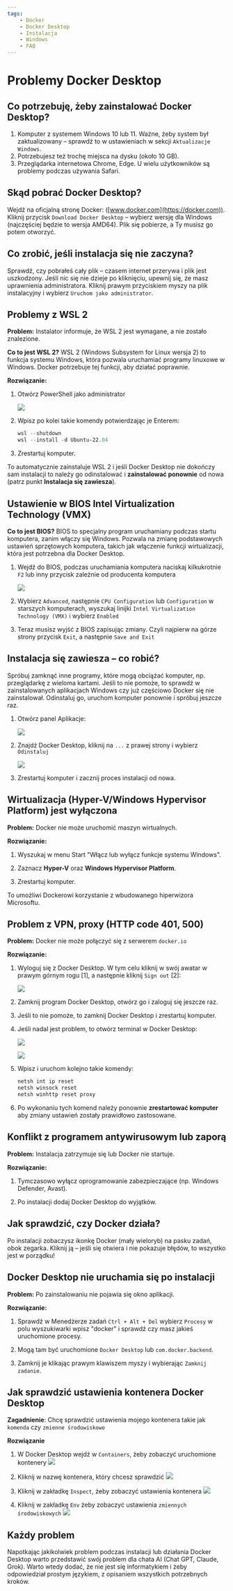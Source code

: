 ```yaml
---
tags:
    - Docker
    - Docker Desktop
    - Instalacja
    - Windows
    - FAQ
---
```


# Problemy Docker Desktop

## Co potrzebuję, żeby zainstalować Docker Desktop?
1. Komputer z systemem Windows 10 lub 11. Ważne, żeby system był zaktualizowany – sprawdź to w ustawieniach w sekcji `Aktualizacje Windows`. 
2. Potrzebujesz też trochę miejsca na dysku (około 10 GB).
3. Przeglądarka internetowa Chrome, Edge. U wielu użytkowników są problemy podczas używania Safari.

## Skąd pobrać Docker Desktop?
Wejdź na oficjalną stronę Docker: ([www.docker.com](https://docker.com)). Kliknij przycisk `Download Docker Desktop` – wybierz wersję dla Windows (najczęściej będzie to wersja AMD64). Plik się pobierze, a Ty musisz go potem otworzyć.

## Co zrobić, jeśli instalacja się nie zaczyna?
Sprawdź, czy pobrałeś cały plik – czasem internet przerywa i plik jest uszkodzony. Jeśli nic się nie dzieje po kliknięciu, upewnij się, że masz uprawnienia administratora. Kliknij prawym przyciskiem myszy na plik instalacyjny i wybierz `Uruchom jako administrator`.

## Problemy z WSL 2
**Problem:** Instalator informuje, że WSL 2 jest wymagane, a nie zostało znalezione.

**Co to jest WSL 2?** WSL 2 (Windows Subsystem for Linux wersja 2) to funkcja systemu Windows, która pozwala uruchamiać programy linuxowe w Windows. Docker potrzebuje tej funkcji, aby działać poprawnie.

**Rozwiązanie:**

1. Otwórz PowerShell jako administrator

    ![](./assets/docker_desktop__powershell.png)

2. Wpisz po kolei takie komendy potwierdzając je Enterem:  

    ```powershell
    wsl --shutdown
    wsl --install -d Ubuntu-22.04
    ```

3. Zrestartuj komputer.

To automatycznie zainstaluje WSL 2 i jeśli Docker Desktop nie dokończy sam instalacji to należy go odinstalować i **zainstalować ponownie** od nowa (patrz punkt **Instalacja się zawiesza**).

## Ustawienie w BIOS Intel Virtualization Technology (VMX)

**Co to jest BIOS?** BIOS to specjalny program uruchamiany podczas startu komputera, zanim włączy się Windows. Pozwala na zmianę podstawowych ustawień sprzętowych komputera, takich jak włączenie funkcji wirtualizacji, która jest potrzebna dla Docker Desktop.

1. Wejdź do BIOS, podczas uruchamiania komputera naciskaj kilkukrotnie `F2` lub inny przycisk zależnie od producenta komputera

    ![](./assets/docker_desktop__bios.png)

2. Wybierz `Advanced`, następnie `CPU Configuration` lub `Configuration` w starszych komputerach, wyszukaj linijki `Intel Virtualization Technology (VMX)` i wybierz `Enabled`

3. Teraz musisz wyjść z BIOS zapisując zmiany. Czyli najpierw na górze strony przycisk `Exit`, a następnie `Save and Exit`

## Instalacja się zawiesza – co robić?
Spróbuj zamknąć inne programy, które mogą obciążać komputer, np. przeglądarkę z wieloma kartami. Jeśli to nie pomoże, to sprawdź w zainstalowanych aplikacjach Windows czy już częściowo Docker się nie zainstalował. Odinstaluj go, uruchom komputer ponownie i spróbuj jeszcze raz.

1. Otwórz panel Aplikacje:

    ![](./assets/docker_desktop__aplikacje.png)

2. Znajdź Docker Desktop, kliknij na `...` z prawej strony i wybierz `Odinstaluj`

    ![](./assets/docker_desktop__odinstaluj.png)

3. Zrestartuj komputer i zacznij proces instalacji od nowa.


## Wirtualizacja (Hyper-V/Windows Hypervisor Platform) jest wyłączona
**Problem:** Docker nie może uruchomić maszyn wirtualnych.

**Rozwiązanie:**

1. Wyszukaj w menu Start "Włącz lub wyłącz funkcje systemu Windows".

2. Zaznacz **Hyper-V** oraz **Windows Hypervisor Platform**.

3. Zrestartuj komputer.

To umożliwi Dockerowi korzystanie z wbudowanego hiperwizora Microsoftu.

## Problem z VPN, proxy (HTTP code 401, 500)
**Problem:** Docker nie może połączyć się z serwerem `docker.io`

**Rozwiązanie:**

1. Wyloguj się z Docker Desktop. W tym celu kliknij w swój awatar w prawym górnym rogu [1], a następnie kliknij `Sign out` [2]:

    ![](./assets/docker_desktop_logout.png)

2. Zamknij program Docker Desktop, otwórz go i zaloguj się jeszcze raz.

3. Jeśli to nie pomoże, to zamknij Docker Desktop i zrestartuj komputer.

4. Jeśli nadal jest problem, to otwórz terminal w Docker Desktop: 

    ![](./assets/docker_desktop_vpn_1.png)

    ![](./assets/docker_desktop_vpn_2.png)

5. Wpisz i uruchom kolejno takie komendy:

    ```bash
    netsh int ip reset
    netsh winsock reset
    netsh winhttp reset proxy
    ```

6. Po wykonaniu tych komend należy ponownie **zrestartować komputer** aby zmiany ustawień zostały prawidłowo zastosowane.

## Konflikt z programem antywirusowym lub zaporą
**Problem:** Instalacja zatrzymuje się lub Docker nie startuje.

**Rozwiązanie:**

1. Tymczasowo wyłącz oprogramowanie zabezpieczające (np. Windows Defender, Avast).

2. Po instalacji dodaj Docker Desktop do wyjątków.


## Jak sprawdzić, czy Docker działa?
Po instalacji zobaczysz ikonkę Docker (mały wieloryb) na pasku zadań, obok zegarka. Kliknij ją – jeśli się otwiera i nie pokazuje błędów, to wszystko jest w porządku!

## Docker Desktop nie uruchamia się po instalacji
**Problem:** Po zainstalowaniu nie pojawia się okno aplikacji.

**Rozwiązanie:**

1. Sprawdź w Menedżerze zadań `Ctrl + Alt + Del` wybierz `Procesy` w polu wyszukiwarki wpisz "docker" i sprawdź czy masz jakieś uruchomione procesy.

2. Mogą tam być uruchomione `Docker Desktop` lub `com.docker.backend`.

3. Zamknij je klikając prawym klawiszem myszy i wybierając `Zamknij zadanie`.

## Jak sprawdzić ustawienia kontenera Docker Desktop
**Zagadnienie**: Chcę sprawdzić ustawienia mojego kontenera takie jak `komenda` czy `zmienne środowiskowe`

**Rozwiązanie**

1. W Docker Desktop wejdź w `Containers`, żeby zobaczyć uruchomione kontenery
    ![](assets/workflow__docker_desktop__inspect_1.png)

1. Kliknij w nazwę kontenera, który chcesz sprawdzić
    ![](assets/workflow__docker_desktop__inspect_2.png)

1. Kliknij w zakładkę `Inspect`, żeby zobaczyć ustawienia kontenera
    ![](assets/workflow__docker_desktop__inspect_3.png)

1. Kliknij w zakładkę `Env` żeby zobaczyć ustawienia `zmiennych środowiskowych`
    ![](assets/workflow__docker_desktop__inspect_4.png)

## Każdy problem
Napotkając jakikolwiek problem podczas instalacji lub działania Docker Desktop warto przedstawić swój problem dla chata AI (Chat GPT, Claude, Grok). Warto wtedy dodać, że nie jest się informatykiem i żeby odpowiedział prostym językiem, z opisaniem wszystkich potrzebnych kroków.
